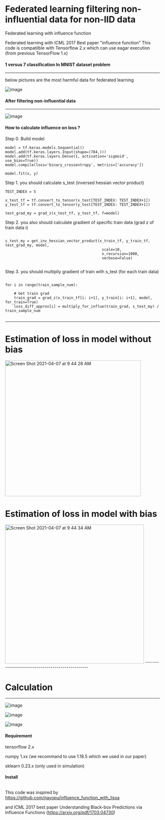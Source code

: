 # Federated learning filtering non-influential data for non-IID data

Federated learning with influence function

Federated learning with ICML 2017 Best paper "influence function" 
This code is compatilble with Tensorflow 2.x which can use eagar execution (from previous TensorFlow 1.x)


#### 1 versus 7 classification In MNIST dataset problem
------------------------------------------------
below pictures are the most harmful data for federated learning 

![image](https://user-images.githubusercontent.com/45510932/113868137-4de61d80-97ea-11eb-8a2e-e96a28202710.png)


#### After filtering non-influential data
---------------------------------------------
![image](https://user-images.githubusercontent.com/45510932/113869487-c0a3c880-97eb-11eb-838e-6fa21158f7f8.png)


#### How to calculate influence on loss ?

Step 0. Build model
```python3
model = tf.keras.models.Sequential()
model.add(tf.keras.layers.Input(shape=(784,)))
model.add(tf.keras.layers.Dense(1, activation='sigmoid', use_bias=True))
model.compile(loss='binary_crossentropy', metrics=['accuracy'])

model.fit(x, y)

```

Step 1. you should calculate s_test (inversed hessian vector product)
```python3
TEST_INDEX = 5

x_test_tf = tf.convert_to_tensor(x_test[TEST_INDEX: TEST_INDEX+1])
y_test_tf = tf.convert_to_tensor(y_test[TEST_INDEX: TEST_INDEX+1])

test_grad_my = grad_z(x_test_tf, y_test_tf, f=model)

```


Step 2. you also should calculate gradient of specific train data (grad z of train data i)
```python3

s_test_my = get_inv_hessian_vector_product(x_train_tf, y_train_tf, test_grad_my, model,
                                            scale=10,
                                            n_recursion=1000,
                                            verbose=False)
                                            
```

Step 3. you should multipliy gradient of train with s_test (for each train data)
```python3

for i in range(train_sample_num):
    
    # Get train grad
    train_grad = grad_z(x_train_tf[i: i+1], y_train[i: i+1], model, for_train=True)
    loss_diff_approx[i] = multiply_for_influe(train_grad, s_test_my) / train_sample_num
    
```


-------------------------------------------------
# Estimation of loss in model without bias

<img width="442" alt="Screen Shot 2021-04-07 at 9 44 28 AM" src="https://user-images.githubusercontent.com/45510932/113794629-f2824400-9785-11eb-88de-3103f213596f.png">

# Estimation of loss in model with bias

<img width="452" alt="Screen Shot 2021-04-07 at 9 44 34 AM" src="https://user-images.githubusercontent.com/45510932/113794637-f44c0780-9785-11eb-8ccd-90d74d15f9c0.png">
-------------------------------------------------


# Calculation
----------------------------------
![image](https://user-images.githubusercontent.com/45510932/113869112-51c66f80-97eb-11eb-8994-5f19e27e7496.png)

![image](https://user-images.githubusercontent.com/45510932/113869142-57bc5080-97eb-11eb-9c39-b6318d15eb7b.png)

![image](https://user-images.githubusercontent.com/45510932/113869197-660a6c80-97eb-11eb-93b4-f4f20f1b30a1.png)




#### Requirement
tensorflow 2.x

numpy 1.xx (we recommand to use 1.18.5 which we used in our paper)

sklearn 0.23.x (only used in simulation)


#### Install
```git clone https://github.com/4pygmalion/Federated_learning-filtering-non-influence-data.git
```


This code was inspired by 
https://github.com/nayopu/influence_function_with_lissa

and ICML 2017 best paper Understanding Black-box Predictions via Influence Functions (https://arxiv.org/pdf/1703.04730)
